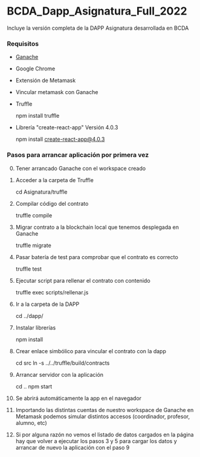 # BCDA_Dapp_Asignatura_Full_2022
Incluye la versión completa de la DAPP Asignatura desarrollada en BCDA

### Requisitos

- [Ganache](https://trufflesuite.com/ganache/ "Ganache")
- Google Chrome
- Extensión de Metamask
- Vincular metamask con Ganache 
- Truffle 

    npm install truffle

- Librería "create-react-app" Versión 4.0.3 

    npm install create-react-app@4.0.3

### Pasos para arrancar aplicación por primera vez

0. Tener arrancado Ganache con el workspace creado
1. Acceder a la carpeta de Truffle

    cd Asignatura/truffle

2. Compilar código del contrato

    truffle compile

3. Migrar contrato a la blockchain local que tenemos desplegada en Ganache

    truffle migrate

4. Pasar batería de test para comprobar que el contrato es correcto

    truffle test 

5. Ejecutar script para rellenar el contrato con contenido

    truffle exec scripts/rellenar.js

6. Ir a la carpeta de la DAPP

    cd ../dapp/

7. Instalar librerías

    npm install

8. Crear enlace simbólico para vincular el contrato con la dapp

    cd src
    ln -s ../../truffle/build/contracts

9. Arrancar servidor con la aplicación

    cd ..
    npm start

10. Se abrirá automáticamente la app en el navegador
11. Importando las distintas cuentas de nuestro workspace de Ganache en Metamask podemos simular distintos accesos (coordinador, profesor, alumno, etc)
12. Si por alguna razón no vemos el listado de datos cargados en la página hay que volver a ejecutar los pasos 3 y 5 para cargar los datos y arrancar de nuevo la aplicación con el paso 9